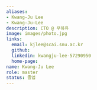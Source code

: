```yaml
---
aliases:
- Kwang-Ju Lee
- Kwang-Ju-Lee
description: CTO @ 무하유
image: images/photo.jpg
links:
  email: kjlee@scai.snu.ac.kr
  github: 
  linkedin: kwangju-lee-57290950
  home-page: 
name: Kwang-Ju Lee
role: master
status: 졸업
---
```

